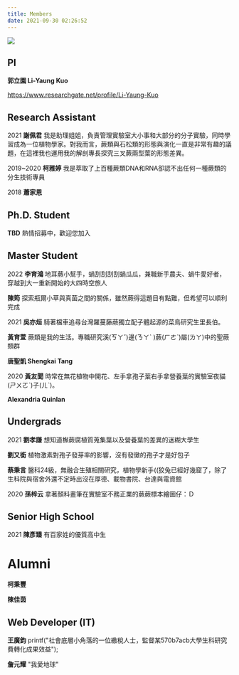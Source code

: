 ```yaml
---
title: Members
date: 2021-09-30 02:26:52
---
```


<script src="https://ajax.googleapis.com/ajax/libs/jquery/3.6.0/jquery.min.js"></script>
<script src="../js/jquery.rwdImageMaps.min.js"></script>

<img src="../images/lab_members/MVIMG_20200708_103554.jpg" usemap="#image-map">
<map name="image-map">
    <area target="" alt="柯雅婷" title="柯雅婷" href="#" coords="517,0,1336,726" shape="rect">
    <area target="" alt="吳亦烜" title="吳亦烜" href="#" coords="1599,826,1440,630" shape="rect">
    <area target="" alt="唐聖凱" title="唐聖凱" href="#" coords="1585,880,1795,1103" shape="rect">
    <area target="" alt="柯秉豐" title="柯秉豐" href="#" coords="2138,1136,1971,977" shape="rect">
    <area target="" alt="黃友聞" title="黃友聞" href="#" coords="2049,1191,2213,1358" shape="rect">
    <area target="" alt="陳佳茵" title="陳佳茵" href="#" coords="2360,1255,2510,1437" shape="rect">
    <area target="" alt="郭立園" title="郭立園" href="#" coords="2556,1695,2317,1465" shape="rect">
</map>


## PI
**郭立園 Li-Yaung Kuo**

https://www.researchgate.net/profile/Li-Yaung-Kuo

## Research Assistant 

2021
**謝佩君**
我是助理姐姐，負責管理實驗室大小事和大部分的分子實驗，同時學習成為一位植物學家。對我而言，蕨類與石松類的形態與演化一直是非常有趣的議題，在這裡我也運用我的解剖專長探究三叉蕨兩型葉的形態差異。

2019~2020
**柯雅婷**
我是萃取了上百種蕨類DNA和RNA卻認不出任何一種蕨類的分生技術專員

2018
**蕭家恩**


## Ph.D. Student
**TBD**
熱情招募中，歡迎您加入

## Master Student

2022
**李育鴻**
地耳蕨小幫手，蝸刮刮刮刮蝸瓜瓜，兼職新手農夫、蝸牛愛好者，穿越到大一重新開始的大四時空旅人

**陳筠**
探索瓶爾小草與真菌之間的關係，雖然蕨得這題目有點難，但希望可以順利完成

2021 
**吳亦烜**
騎著檔車追尋台灣羅蔓藤蕨獨立配子體起源的菜鳥研究生里長伯。

**黃育萱**
蕨類是我的生活。專職研究溪(ㄎㄚˇ)邊(ㄋㄚˋ )蕨(ㄏㄜˋ)屬(ㄌㄚ)中的聖蕨類群

**唐聖凱 Shengkai Tang** 

2020 
**黃友聞**
時常在無花植物中開花、左手拿孢子葉右手拿營養葉的實驗室夜貓(ㄕㄨㄛˋ)子(ㄦˋ)。

**Alexandria Quinlan**


## Undergrads
2021
**劉孝謙**
想知道槲蕨腐植質蒐集葉以及營養葉的差異的迷糊大學生

**劉又銜**
植物激素對孢子發芽率的影響，沒有發黴的孢子才是好包子

**蔡秉言**
醫科24級，無融合生殖相關研究，植物學新手((狡兔已經好幾窟了，除了生科院與宿舍外還不定時出沒在厚德、載物書院、台達與電資館

2020
**孫梓云**
拿著顏料畫筆在實驗室不務正業的蕨蕨標本繪圖仔：Ｄ


## Senior High School

2021
**陳彥臻**
有百家姓的優質高中生


# Alumni
**柯秉豐**

**陳佳茵**

## Web Developer (IT)

**王廣鈞**
printf("社會底層小角落的一位繳稅人士，監督某570b7acb大學生科研究費轉化成果效益");

**詹元耀**
"我愛地球"

<script>
    $(document).ready(function(e) {
        $('img[usemap]').rwdImageMaps();
    });
</script>
